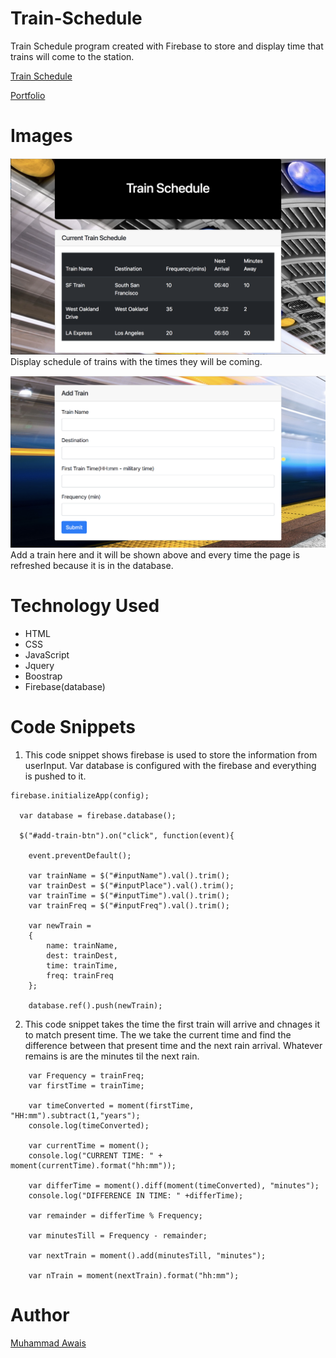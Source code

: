 # Train-Schedule

Train Schedule program created with Firebase to store and display time that trains will come to the station. 

[Train Schedule](https://mawais54013.github.io/Train-Scheduler/)

[Portfolio](https://mawais54013.github.io/Bootstrap-Portfolio/portfolio.html)

# Images

![Schedule](assets/images/Screen1.png)
Display schedule of trains with the times they will be coming.


![Add-Train](assets/images/Screen2.png)
Add a train here and it will be shown above and every time the page is refreshed because it is in the database.


# Technology Used
- HTML
- CSS
- JavaScript
- Jquery
- Boostrap
- Firebase(database)

# Code Snippets
1) This code snippet shows firebase is used to store the information from userInput. Var database is configured with the firebase and everything is pushed to it. 
```
firebase.initializeApp(config);

  var database = firebase.database();

  $("#add-train-btn").on("click", function(event){

    event.preventDefault();

    var trainName = $("#inputName").val().trim();
    var trainDest = $("#inputPlace").val().trim();
    var trainTime = $("#inputTime").val().trim();
    var trainFreq = $("#inputFreq").val().trim();

    var newTrain = 
    {
        name: trainName,
        dest: trainDest,
        time: trainTime,
        freq: trainFreq
    };

    database.ref().push(newTrain);
```
2) This code snippet takes the time the first train will arrive and chnages it to match present time. The we take the current time and find the difference between that present time and the next rain arrival. Whatever remains is are the minutes til the next rain. 
```
    var Frequency = trainFreq;
    var firstTime = trainTime;

    var timeConverted = moment(firstTime, "HH:mm").subtract(1,"years");
    console.log(timeConverted);

    var currentTime = moment();
    console.log("CURRENT TIME: " + moment(currentTime).format("hh:mm"));

    var differTime = moment().diff(moment(timeConverted), "minutes");
    console.log("DIFFERENCE IN TIME: " +differTime);

    var remainder = differTime % Frequency;

    var minutesTill = Frequency - remainder;

    var nextTrain = moment().add(minutesTill, "minutes");

    var nTrain = moment(nextTrain).format("hh:mm");
```

# Author 
[Muhammad Awais](https://github.com/mawais54013/Bootstrap-Portfolio)
